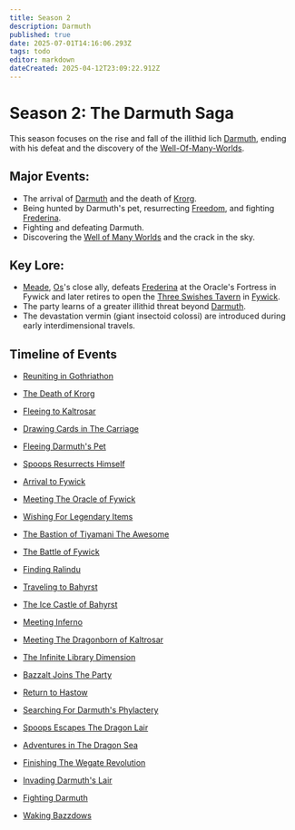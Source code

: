 ```yaml
---
title: Season 2
description: Darmuth
published: true
date: 2025-07-01T14:16:06.293Z
tags: todo
editor: markdown
dateCreated: 2025-04-12T23:09:22.912Z
---
```


# **Season 2: The Darmuth Saga**  
This season focuses on the rise and fall of the illithid lich [Darmuth](/characters/Darmuth), ending with his defeat and the discovery of the [Well-Of-Many-Worlds](/items/Well-Of-Many-Worlds).

## Major Events:  
- The arrival of [Darmuth](/characters/Darmuth) and the death of [Krorg](/characters/krorg).  
- Being hunted by Darmuth's pet, resurrecting [Freedom](/characters/freedom), and fighting [Frederina](/characters/Frederina).  
- Fighting and defeating Darmuth.  
- Discovering the [Well of Many Worlds](/items/Well-Of-Many-Worlds) and the crack in the sky.  

## Key Lore:  
- [Meade](/characters/meade), [Os](/characters/os)'s close ally, defeats [Frederina](/characters/Frederina) at the Oracle's Fortress in Fywick and later retires to open the [Three Swishes Tavern](/locations/three-swishes-tavern) in [Fywick](/locations/Mardun/Fywick).  
- The party learns of a greater illithid threat beyond [Darmuth](/characters/Darmuth).  
- The devastation vermin (giant insectoid colossi) are introduced during early interdimensional travels.


## Timeline of Events
  - [Reuniting in Gothriathon](/Events/reuniting-in-gothriathon)
  - [The Death of Krorg](/Events/the-death-of-krorg)
  - [Fleeing to Kaltrosar](/Events/fleeing-to-kaltrosar)
  - [Drawing Cards in The Carriage](/Events/drawing-cards-in-the-carriage)
  - [Fleeing Darmuth's Pet](/Events/fleeing-darmuths-pet)
  - [Spoops Resurrects Himself](/Events/spoops-resurrects-himself)
  - [Arrival to Fywick](/Events/arrival-to-fywick)
  - [Meeting The Oracle of Fywick](/Events/meeting-the-oracle-of-fywick)
  - [Wishing For Legendary Items](/Events/wishing-for-legendary-items)
  - [The Bastion of Tiyamani The Awesome](/Events/the-bastion-of-tiyamani-the-awesome)
  - [The Battle of Fywick](/Events/the-battle-of-fywick)
  - [Finding Ralindu](/Events/finding-ralindu)
  - [Traveling to Bahyrst](/Events/traveling-to-bahyrst)
  - [The Ice Castle of Bahyrst](/Events/the-ice-castle-of-bahyrst)
  - [Meeting Inferno](/Events/meeting-inferno)
  - [Meeting The Dragonborn of Kaltrosar](/Events/meeting-the-dragonborn-of-kaltrosar)
  - [The Infinite Library Dimension](/Events/the-library-dimension)
  - [Bazzalt Joins The Party](/Events/bazzalt-joins-the-party)
  - [Return to Hastow](/Events/return-to-hastow)
  
  - [Searching For Darmuth's Phylactery](/Events/searching-for-darmuths-phylactery)
  - [Spoops Escapes The Dragon Lair](/Events/spoops-escapes-the-dragon-lair)

  - [Adventures in The Dragon Sea](/Events/adventures-in-the-dragon-sea)
  - [Finishing The Wegate Revolution](/Events/finishing-the-wegate-revolution)
  - [Invading Darmuth's Lair](/Events/invading-darmuths-lair)
  - [Fighting Darmuth](/Events/fighting-darmuth)
  - [Waking Bazzdows](/Events/waking-bazzdows)
